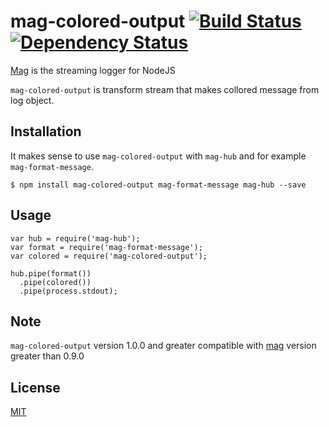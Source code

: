 # mag-colored-output [![Build Status](https://travis-ci.org/mahnunchik/mag-colored-output.svg)](https://travis-ci.org/mahnunchik/mag-colored-output) [![Dependency Status](https://gemnasium.com/mahnunchik/mag-colored-output.svg)](https://gemnasium.com/mahnunchik/mag-colored-output)

[Mag](https://github.com/mahnunchik/mag) is the streaming logger for NodeJS

`mag-colored-output` is transform stream that makes collored message from log object.

## Installation

It makes sense to use `mag-colored-output` with `mag-hub` and for example `mag-format-message`. 

```
$ npm install mag-colored-output mag-format-message mag-hub --save
```

## Usage

```
var hub = require('mag-hub');
var format = require('mag-format-message');
var colored = require('mag-colored-output');

hub.pipe(format())
  .pipe(colored())
  .pipe(process.stdout);
```

## Note

`mag-colored-output` version 1.0.0 and greater compatible with [mag](https://github.com/mahnunchik/mag) version greater than 0.9.0

## License

[MIT](https://github.com/mahnunchik/mag-colored-output/blob/master/LICENSE)
